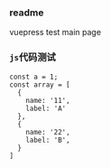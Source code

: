 ### readme
vuepress test
main page

### `js`代码测试
```js{4}
const a = 1;
const array = [
  {
    name: '11',
    label: 'A'
  },
  {
    name: '22',
    label: 'B',
  }
]
```